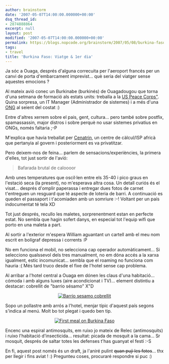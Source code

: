 ```yaml
---
author: brainstorm
date: '2007-05-07T14:00:00.000000+00:00'
dsq_thread_id:
- 2874888864
excerpt: null
layout: post
modified: '2007-05-07T14:00:00.000000+00:00'
permalink: https://blogs.nopcode.org/brainstorm/2007/05/08/burkina-faso-viatge-1er-dia/
tags:
- travel
title: 'Burkina Faso: Viatge & 1er dia'
---
```


Ja sóc a Ouaga, després d'alguna correcuita per l'aeroport francés per un canvi de porta d'embarcament imprevist... què seria del viatger sense aquestes emocions ?

Al mateix avió conec un Burkinabe (burkinés) de Ouagadougou que torna d'una setmana de formació als estats units: treballa a la [US Peace Corps"][1]. Quina sorpresa, un IT Manager (Administrador de sistemes) i a més d'una [ONG][2] al seient del costat :) 

Entre d'altres xerrem sobre el pais, gent, cultura... pero també sobre postfix, spamassassin, major distros i sobre perquè no usar sistemes privatius en ONGs, només faltaria ;-P

M'explica que havia treballat per [Cenatrin][3], un centre de càlcul/ISP africà que pertanyia al govern i posteriorment es va privatitzar.

Pero deixem-nos de feina... parlem de sensacions/experiències, la primera d'elles, tot just sortir de l'avió:

> Bafarada brutal de caloooor

<!--more-->

  
Amb unes temperatures que oscil·len entre els 35-40 i pico graus en l'estació seca (la present), no m'esperava altra cosa. Un detall curiós és el visat... després d'omplir paperassa i entregar dues fotos de carnet t'entreguen un resguard que té aspecte de loteria de barri. A continuació es queden el passaport i t'acomiaden amb un somriure :-! Voltant per un país indocumentat té tela XD

Tot just després, recullo les maletes, sorprenentment estan en perfecte estat. No sembla que hagin sofert danys, en especial tot l'equip wifi que porto en una maleta a part.

Al sortir a l'exterior m'espera William aguantant un cartell amb el meu nom escrit en bolígraf depressa i corrents :P 

No em funciona el mobil, no selecciona cap operador automàticament... Si selecciono qualssevol dels tres manualment, no em dóna accés a la xarxa igualment, estic incomunicat... sembla que el roaming no funciona com hauria :( Més tard truco desde el fixe de l'hotel sense cap problema.

Al arribar a l'hotel central a Ouaga em dónen les claus d'una habitació... cómoda i amb alguns luxes (aire acondicionat i TV)... element distintiu a destacar: cobrellit de "barrio sésamo" X"D

<div class='flickr_photo'>
  <center>
    <a href="https://www.flickr.com/photos/rvalls/2911039063/" title="Barrio sesamo cobrellit" target="_blank" class="flickr-image aligncenter"><img src="http://farm4.static.flickr.com/3213/2911039063_45d219e5c2_m.jpg" alt="Barrio sesamo cobrellit" class="" /></a>
  </center>
</div>

Sopo un pollastre amb arrós a l'hotel, menjar típic d'aquest país segons s'indica al menú. Molt bo tot plegat i quedo ben tip.

<div class='flickr_photo'>
  <center>
    <a href="https://www.flickr.com/photos/rvalls/2911026309/" title="First meal on Burkina Faso" target="_blank" class="flickr-image aligncenter"><img src="http://farm4.static.flickr.com/3164/2911026309_0b2e08cdc6_m.jpg" alt="First meal on Burkina Faso" class="" /></a>
  </center>
</div>

Encenc una espiral antimosquits, em ruixo jo mateix de Relec (antimosquits) i ruixo l'habitació d'insecticida... resultat: picada de mosquit a la cama... Sr mosquit, després de saltar totes les defenses t'has guanyat el festí :-S

En fi, aquest post només és un draft, ja l'aniré pulint <strike>quan puji les fotos</strike>... thx per llegir i fins aviat ! :) Pregunteu coses, procuraré respondre si puc :)

 [1]: https://www.peacecorps.gov/
 [2]: https://en.wikipedia.org/wiki/Peace_Corps
 [3]: https://www.cenatrin.bf/
